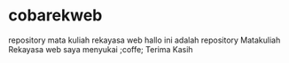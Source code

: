 # cobarekweb
repository mata kuliah rekayasa web
hallo ini adalah repository Matakuliah Rekayasa web
saya menyukai ;coffe; 
Terima Kasih
